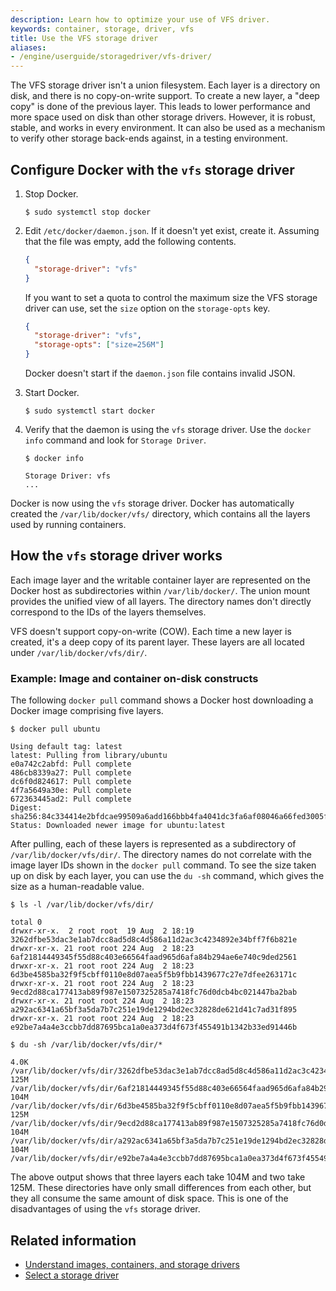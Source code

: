 ```yaml
---
description: Learn how to optimize your use of VFS driver.
keywords: container, storage, driver, vfs
title: Use the VFS storage driver
aliases:
- /engine/userguide/storagedriver/vfs-driver/
---
```


The VFS storage driver isn't a union filesystem. Each layer is a
directory on disk, and there is no copy-on-write support. To create a new
layer, a "deep copy" is done of the previous layer. This leads to lower
performance and more space used on disk than other storage drivers. However, it
is robust, stable, and works in every environment. It can also be used as a
mechanism to verify other storage back-ends against, in a testing environment.

## Configure Docker with the `vfs` storage driver

1. Stop Docker.

   ```console
   $ sudo systemctl stop docker
   ```

2.  Edit `/etc/docker/daemon.json`. If it doesn't yet exist, create it. Assuming
    that the file was empty, add the following contents.

    ```json
    {
      "storage-driver": "vfs"
    }
    ```

    If you want to set a quota to control the maximum size the VFS storage
    driver can use, set the `size` option on the `storage-opts` key.

    ```json
    {
      "storage-driver": "vfs",
      "storage-opts": ["size=256M"]
    }
    ```

    Docker doesn't start if the `daemon.json` file contains invalid JSON.

3.  Start Docker.

    ```console
    $ sudo systemctl start docker
    ```

4.  Verify that the daemon is using the `vfs` storage driver.
    Use the `docker info` command and look for `Storage Driver`.

    ```console
    $ docker info

    Storage Driver: vfs
    ...
    ```

Docker is now using the `vfs` storage driver. Docker has automatically
created the `/var/lib/docker/vfs/` directory, which contains all the layers
used by running containers.

## How the `vfs` storage driver works

Each image layer and the writable container layer are represented on the Docker
host as subdirectories within `/var/lib/docker/`. The union mount provides the
unified view of all layers. The directory names don't directly correspond to
the IDs of the layers themselves.

VFS doesn't support copy-on-write (COW). Each time a new layer is created,
it's a deep copy of its parent layer. These layers are all located under
`/var/lib/docker/vfs/dir/`.

### Example: Image and container on-disk constructs

The following `docker pull` command shows a Docker host downloading a Docker
image comprising five layers.

```console
$ docker pull ubuntu

Using default tag: latest
latest: Pulling from library/ubuntu
e0a742c2abfd: Pull complete
486cb8339a27: Pull complete
dc6f0d824617: Pull complete
4f7a5649a30e: Pull complete
672363445ad2: Pull complete
Digest: sha256:84c334414e2bfdcae99509a6add166bbb4fa4041dc3fa6af08046a66fed3005f
Status: Downloaded newer image for ubuntu:latest
```

After pulling, each of these layers is represented as a subdirectory of
`/var/lib/docker/vfs/dir/`. The directory names do not correlate with the
image layer IDs shown in the `docker pull` command. To see the size taken up on
disk by each layer, you can use the `du -sh` command, which gives the size as a
human-readable value.

```console
$ ls -l /var/lib/docker/vfs/dir/

total 0
drwxr-xr-x.  2 root root  19 Aug  2 18:19 3262dfbe53dac3e1ab7dcc8ad5d8c4d586a11d2ac3c4234892e34bff7f6b821e
drwxr-xr-x. 21 root root 224 Aug  2 18:23 6af21814449345f55d88c403e66564faad965d6afa84b294ae6e740c9ded2561
drwxr-xr-x. 21 root root 224 Aug  2 18:23 6d3be4585ba32f9f5cbff0110e8d07aea5f5b9fbb1439677c27e7dfee263171c
drwxr-xr-x. 21 root root 224 Aug  2 18:23 9ecd2d88ca177413ab89f987e1507325285a7418fc76d0dcb4bc021447ba2bab
drwxr-xr-x. 21 root root 224 Aug  2 18:23 a292ac6341a65bf3a5da7b7c251e19de1294bd2ec32828de621d41c7ad31f895
drwxr-xr-x. 21 root root 224 Aug  2 18:23 e92be7a4a4e3ccbb7dd87695bca1a0ea373d4f673f455491b1342b33ed91446b
```

```console
$ du -sh /var/lib/docker/vfs/dir/*

4.0K	/var/lib/docker/vfs/dir/3262dfbe53dac3e1ab7dcc8ad5d8c4d586a11d2ac3c4234892e34bff7f6b821e
125M	/var/lib/docker/vfs/dir/6af21814449345f55d88c403e66564faad965d6afa84b294ae6e740c9ded2561
104M	/var/lib/docker/vfs/dir/6d3be4585ba32f9f5cbff0110e8d07aea5f5b9fbb1439677c27e7dfee263171c
125M	/var/lib/docker/vfs/dir/9ecd2d88ca177413ab89f987e1507325285a7418fc76d0dcb4bc021447ba2bab
104M	/var/lib/docker/vfs/dir/a292ac6341a65bf3a5da7b7c251e19de1294bd2ec32828de621d41c7ad31f895
104M	/var/lib/docker/vfs/dir/e92be7a4a4e3ccbb7dd87695bca1a0ea373d4f673f455491b1342b33ed91446b
```

The above output shows that three layers each take 104M and two take 125M.
These directories have only small differences from each other, but they all
consume the same amount of disk space. This is one of the disadvantages of
using the `vfs` storage driver.

## Related information

- [Understand images, containers, and storage drivers](index.md)
- [Select a storage driver](select-storage-driver.md)
